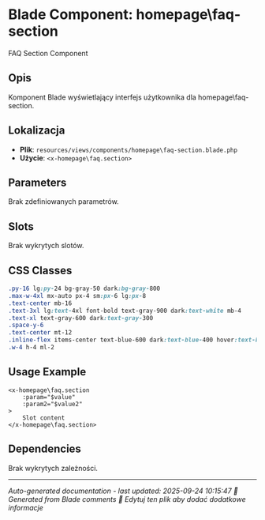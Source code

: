 # Blade Component: homepage\faq-section

FAQ Section Component

## Opis
Komponent Blade wyświetlający interfejs użytkownika dla homepage\faq-section.

## Lokalizacja
- **Plik**: `resources/views/components/homepage\faq-section.blade.php`
- **Użycie**: `<x-homepage\faq.section>`

## Parameters
Brak zdefiniowanych parametrów.

## Slots
Brak wykrytych slotów.

## CSS Classes
```css
.py-16 lg:py-24 bg-gray-50 dark:bg-gray-800
.max-w-4xl mx-auto px-4 sm:px-6 lg:px-8
.text-center mb-16
.text-3xl lg:text-4xl font-bold text-gray-900 dark:text-white mb-4
.text-xl text-gray-600 dark:text-gray-300
.space-y-6
.text-center mt-12
.inline-flex items-center text-blue-600 dark:text-blue-400 hover:text-blue-800 dark:hover:text-blue-200 font-medium
.w-4 h-4 ml-2
```

## Usage Example
```blade
<x-homepage\faq.section
    :param="$value"
    :param2="$value2"
>
    Slot content
</x-homepage\faq.section>
```

## Dependencies
Brak wykrytych zależności.

---
*Auto-generated documentation - last updated: 2025-09-24 10:15:47*
*🤖 Generated from Blade comments*
*📝 Edytuj ten plik aby dodać dodatkowe informacje*